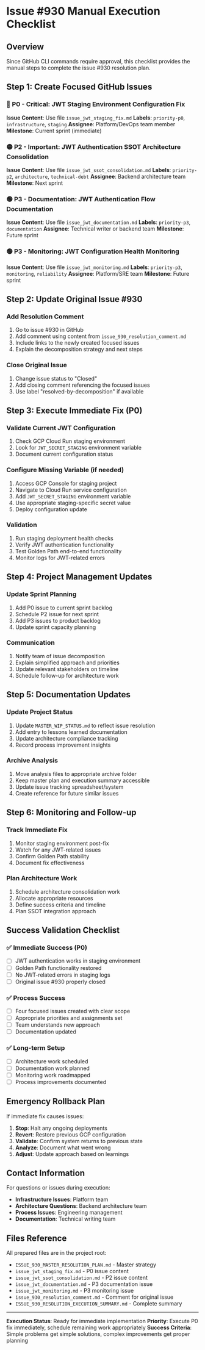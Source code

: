 # Issue #930 Manual Execution Checklist

## Overview
Since GitHub CLI commands require approval, this checklist provides the manual steps to complete the issue #930 resolution plan.

## Step 1: Create Focused GitHub Issues

### 🔴 P0 - Critical: JWT Staging Environment Configuration Fix
**Issue Content**: Use file `issue_jwt_staging_fix.md`
**Labels**: `priority-p0`, `infrastructure`, `staging`
**Assignee**: Platform/DevOps team member
**Milestone**: Current sprint (immediate)

### 🟡 P2 - Important: JWT Authentication SSOT Architecture Consolidation
**Issue Content**: Use file `issue_jwt_ssot_consolidation.md`
**Labels**: `priority-p2`, `architecture`, `technical-debt`
**Assignee**: Backend architecture team
**Milestone**: Next sprint

### 🟢 P3 - Documentation: JWT Authentication Flow Documentation
**Issue Content**: Use file `issue_jwt_documentation.md`
**Labels**: `priority-p3`, `documentation`
**Assignee**: Technical writer or backend team
**Milestone**: Future sprint

### 🟢 P3 - Monitoring: JWT Configuration Health Monitoring
**Issue Content**: Use file `issue_jwt_monitoring.md`
**Labels**: `priority-p3`, `monitoring`, `reliability`
**Assignee**: Platform/SRE team
**Milestone**: Future sprint

## Step 2: Update Original Issue #930

### Add Resolution Comment
1. Go to issue #930 in GitHub
2. Add comment using content from `issue_930_resolution_comment.md`
3. Include links to the newly created focused issues
4. Explain the decomposition strategy and next steps

### Close Original Issue
1. Change issue status to "Closed"
2. Add closing comment referencing the focused issues
3. Use label "resolved-by-decomposition" if available

## Step 3: Execute Immediate Fix (P0)

### Validate Current JWT Configuration
1. Check GCP Cloud Run staging environment
2. Look for `JWT_SECRET_STAGING` environment variable
3. Document current configuration status

### Configure Missing Variable (if needed)
1. Access GCP Console for staging project
2. Navigate to Cloud Run service configuration
3. Add `JWT_SECRET_STAGING` environment variable
4. Use appropriate staging-specific secret value
5. Deploy configuration update

### Validation
1. Run staging deployment health checks
2. Verify JWT authentication functionality
3. Test Golden Path end-to-end functionality
4. Monitor logs for JWT-related errors

## Step 4: Project Management Updates

### Update Sprint Planning
1. Add P0 issue to current sprint backlog
2. Schedule P2 issue for next sprint
3. Add P3 issues to product backlog
4. Update sprint capacity planning

### Communication
1. Notify team of issue decomposition
2. Explain simplified approach and priorities
3. Update relevant stakeholders on timeline
4. Schedule follow-up for architecture work

## Step 5: Documentation Updates

### Update Project Status
1. Update `MASTER_WIP_STATUS.md` to reflect issue resolution
2. Add entry to lessons learned documentation
3. Update architecture compliance tracking
4. Record process improvement insights

### Archive Analysis
1. Move analysis files to appropriate archive folder
2. Keep master plan and execution summary accessible
3. Update issue tracking spreadsheet/system
4. Create reference for future similar issues

## Step 6: Monitoring and Follow-up

### Track Immediate Fix
1. Monitor staging environment post-fix
2. Watch for any JWT-related issues
3. Confirm Golden Path stability
4. Document fix effectiveness

### Plan Architecture Work
1. Schedule architecture consolidation work
2. Allocate appropriate resources
3. Define success criteria and timeline
4. Plan SSOT integration approach

## Success Validation Checklist

### ✅ Immediate Success (P0)
- [ ] JWT authentication works in staging environment
- [ ] Golden Path functionality restored
- [ ] No JWT-related errors in staging logs
- [ ] Original issue #930 properly closed

### ✅ Process Success
- [ ] Four focused issues created with clear scope
- [ ] Appropriate priorities and assignments set
- [ ] Team understands new approach
- [ ] Documentation updated

### ✅ Long-term Setup
- [ ] Architecture work scheduled
- [ ] Documentation work planned
- [ ] Monitoring work roadmapped
- [ ] Process improvements documented

## Emergency Rollback Plan

If immediate fix causes issues:
1. **Stop**: Halt any ongoing deployments
2. **Revert**: Restore previous GCP configuration
3. **Validate**: Confirm system returns to previous state
4. **Analyze**: Document what went wrong
5. **Adjust**: Update approach based on learnings

## Contact Information

For questions or issues during execution:
- **Infrastructure Issues**: Platform team
- **Architecture Questions**: Backend architecture team
- **Process Issues**: Engineering management
- **Documentation**: Technical writing team

## Files Reference

All prepared files are in the project root:
- `ISSUE_930_MASTER_RESOLUTION_PLAN.md` - Master strategy
- `issue_jwt_staging_fix.md` - P0 issue content
- `issue_jwt_ssot_consolidation.md` - P2 issue content
- `issue_jwt_documentation.md` - P3 documentation issue
- `issue_jwt_monitoring.md` - P3 monitoring issue
- `issue_930_resolution_comment.md` - Comment for original issue
- `ISSUE_930_RESOLUTION_EXECUTION_SUMMARY.md` - Complete summary

---

**Execution Status**: Ready for immediate implementation
**Priority**: Execute P0 fix immediately, schedule remaining work appropriately
**Success Criteria**: Simple problems get simple solutions, complex improvements get proper planning